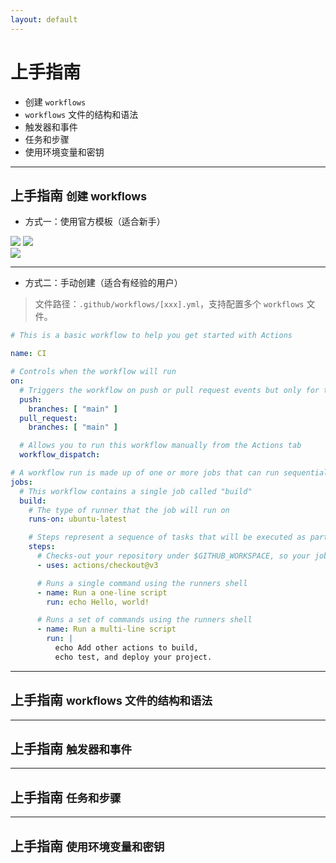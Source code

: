 ```yaml
---
layout: default
---
```


# 上手指南

- 创建 `workflows`
- `workflows` 文件的结构和语法
- 触发器和事件
- 任务和步骤
- 使用环境变量和密钥

---

## 上手指南 <small>创建 workflows</small>

<v-click>

- 方式一：使用官方模板（适合新手）

</v-click>

<div class="flex gap-4">
<div>

<img v-click src="/assets/images/started-create-workflow.png" class="w-80 mt-2"/>

<img v-click src="/assets/images/started-choose-template.png" class="w-80 mt-2"/>

</div>

<div>
<img v-click src="/assets/images/started-workflow-blank.png" class="h-98 mt-2 fr"/>
</div>

</div>

---

- 方式二：手动创建（适合有经验的用户）

> 文件路径：`.github/workflows/[xxx].yml`，支持配置多个 `workflows` 文件。

<div class="overflow-auto h-110 code-wrap">


```yaml
# This is a basic workflow to help you get started with Actions

name: CI

# Controls when the workflow will run
on:
  # Triggers the workflow on push or pull request events but only for the "main" branch
  push:
    branches: [ "main" ]
  pull_request:
    branches: [ "main" ]

  # Allows you to run this workflow manually from the Actions tab
  workflow_dispatch:

# A workflow run is made up of one or more jobs that can run sequentially or in parallel
jobs:
  # This workflow contains a single job called "build"
  build:
    # The type of runner that the job will run on
    runs-on: ubuntu-latest

    # Steps represent a sequence of tasks that will be executed as part of the job
    steps:
      # Checks-out your repository under $GITHUB_WORKSPACE, so your job can access it
      - uses: actions/checkout@v3

      # Runs a single command using the runners shell
      - name: Run a one-line script
        run: echo Hello, world!

      # Runs a set of commands using the runners shell
      - name: Run a multi-line script
        run: |
          echo Add other actions to build,
          echo test, and deploy your project.
```

</div>

---

## 上手指南 <small>workflows 文件的结构和语法</small>

---

## 上手指南 <small>触发器和事件</small>

---

## 上手指南 <small>任务和步骤</small>

---

## 上手指南 <small>使用环境变量和密钥</small>